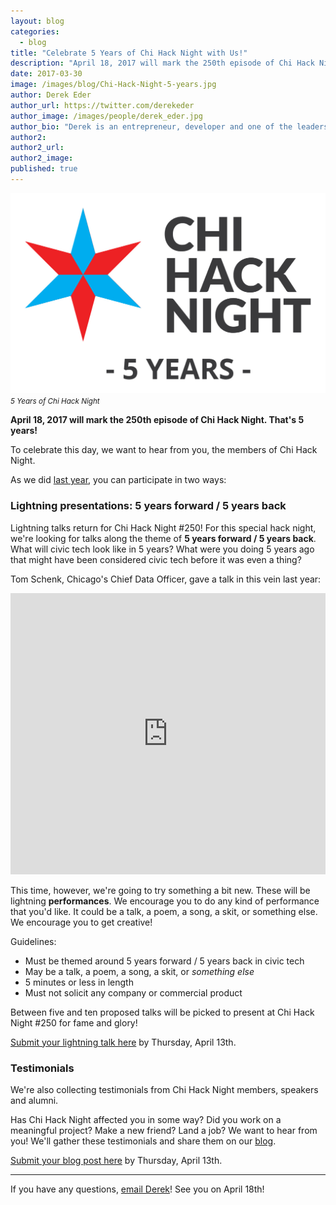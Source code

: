 ```yaml
---
layout: blog
categories: 
  - blog
title: "Celebrate 5 Years of Chi Hack Night with Us!"
description: "April 18, 2017 will mark the 250th episode of Chi Hack Night. That's 5 years! To celebrate this day, we want to hear from you, the members of Chi Hack Night, via lightning talks and testimonials."
date: 2017-03-30
image: /images/blog/Chi-Hack-Night-5-years.jpg
author: Derek Eder
author_url: https://twitter.com/derekeder
author_image: /images/people/derek_eder.jpg
author_bio: "Derek is an entrepreneur, developer and one of the leaders of the civic technology community in Chicago. He is a co-founder and partner at DataMade — a company that tells stories and builds tools with data — and is the lead organizer for Chi Hack Night."
author2: 
author2_url: 
author2_image: 
published: true
---
```


<p class="text-center"><img src="/images/blog/Chi-Hack-Night-5-years.jpg" alt="5 Years of Chi Hack Night" class="img-thumbnail" /><br />

<small>
    <em>5 Years of Chi Hack Night</em>
</small>
</p>

**April 18, 2017 will mark the 250th episode of Chi Hack Night. That's 5 years!**

To celebrate this day, we want to hear from you, the members of Chi Hack Night. 

As we did [last year](/blog/2016/04/15/tales-from-200.html), you can participate in two ways:

### <i class='fa fa-bolt'></i> Lightning presentations: 5 years forward / 5 years back

Lightning talks return for Chi Hack Night #250! For this special hack night, we're looking for talks along the theme of **5 years forward / 5 years back**. What will civic tech look like in 5 years? What were you doing 5 years ago that might have been considered civic tech before it was even a thing?

Tom Schenk, Chicago's Chief Data Officer, gave a talk in this vein last year:

<p><iframe frameborder="0" height="450" src="https://www.youtube.com/embed/7zxzHw3gsj4" width="100%"></iframe></p>

This time, however, we're going to try something a bit new. These will be lightning **performances**. We encourage you to do any kind of performance that you'd like. It could be a talk, a poem, a song, a skit, or something else. We encourage you to get creative!

Guidelines:

- Must be themed around 5 years forward / 5 years back in civic tech
- May be a talk, a poem, a song, a skit, or *something else*
- 5 minutes or less in length
- Must not solicit any company or commercial product

Between five and ten proposed talks will be picked to present at Chi Hack Night #250 for fame and glory!

[Submit your lightning talk here](https://docs.google.com/forms/d/e/1FAIpQLSc3tYmb_dPU-c2FrshJUZCdYyMuLtI90evdOoZMG8rkilZvtQ/viewform?usp=sf_link) by Thursday, April 13th.

### <i class='fa fa-pencil'></i> Testimonials

We're also collecting testimonials from Chi Hack Night members, speakers and alumni.

Has Chi Hack Night affected you in some way? Did you work on a meaningful project? Make a new friend? Land a job? We want to hear from you! We'll gather these testimonials and share them on our [blog](http://chihacknight.org/blog/).

[Submit your blog post here](https://docs.google.com/forms/d/e/1FAIpQLSf3RZO6KFZnVPlFYmcQSjOZ7v-ZT39eTjVjFVRFtaXDJptfUA/viewform?usp=sf_link) by Thursday, April 13th.

---

If you have any questions, [email Derek](mailto:derek@derekeder.com)! See you on April 18th!